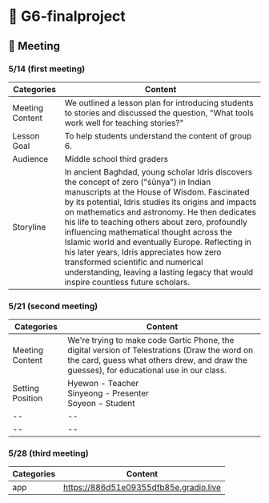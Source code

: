 # 🧸 G6-finalproject

## 🌭 Meeting
### 5/14 (first meeting)

|Categories|Content|
|--|--|
|Meeting Content|We outlined a lesson plan for introducing students to stories and discussed the question, "What tools work well for teaching stories?"|
|Lesson Goal|To help students understand the content of group 6.|
|Audience|Middle school third graders|
|Storyline|In ancient Baghdad, young scholar Idris discovers the concept of zero ("śūnya") in Indian manuscripts at the House of Wisdom. Fascinated by its potential, Idris studies its origins and impacts on mathematics and astronomy. He then dedicates his life to teaching others about zero, profoundly influencing mathematical thought across the Islamic world and eventually Europe. Reflecting in his later years, Idris appreciates how zero transformed scientific and numerical understanding, leaving a lasting legacy that would inspire countless future scholars.|

### 5/21 (second meeting)

|Categories|Content|
|--|--|
|Meeting Content|We're trying to make code Gartic Phone, the digital version of Telestrations (Draw the word on the card, guess what others drew, and draw the guesses), for educational use in our class.|
|Setting Position|Hyewon - Teacher <br> Sinyeong - Presenter <br> Soyeon - Student |
|--|--|
|--|--|

### 5/28 (third meeting)
|**Categories**|**Content**|
|--|--|
|app|https://886d51e09355dfb85e.gradio.live|
